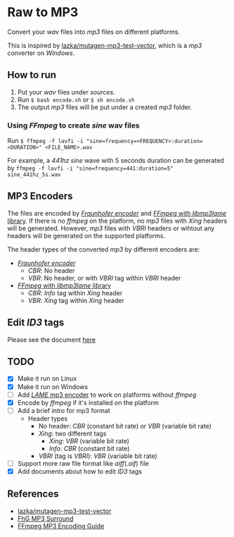 # Raw to MP3

Convert your *wav* files into *mp3* files on different platforms.

This is inspired by [lazka/mutagen-mp3-test-vector][lazka],
which is a *mp3* converter on *Windows*.

## How to run

1. Put your *wav* files under *sources*.
2. Run `$ bash encode.sh` or `$ sh encode.sh`
3. The output *mp3* files will be put under a created *mp3* folder.

### Using *FFmpeg* to create _sine_ wav files
Run `$ ffmpeg -f lavfi -i "sine=frequency=<FREQUENCY>:duration=<DURATION>" <FILE_NAME>.wav`

For example, a *441hz sine* wave with 5 seconds duration can be generated by `ffmpeg -f lavfi -i "sine=frequency=441:duration=5" sine_441hz_5s.wav`

## MP3 Encoders
The files are encoded by [*Fraunhofer encoder*][fhg] and [*FFmpeg* with *libmp3lame* library][ffmpeg-libmp3lame]. If there is no *ffmpeg* on the platform, no *mp3* files with *Xing* headers will be generated. However, *mp3* files with *VBRI* headers or wihtout any headers will be generated on the supported platforms.

The header types of the converted *mp3* by different encoders are:
- [*Fraunhofer encoder*][fhg]
    - *CBR*: No header
    - *VBR*: No header, or with *VBRI* tag within *VBRI* header
- [*FFmpeg* with *libmp3lame* library][ffmpeg-libmp3lame]
    - *CBR*: *Info* tag within *Xing* header
    - *VBR*: *Xing* tag within *Xing* header

## Edit _ID3_ tags
Please see the document [here][id3tags]

## TODO
- [x] Make it run on Linux
- [x] Make it run on Windows
- [ ] Add [*LAME* mp3 encoder][lame] to work on platforms without *ffmpeg*
- [x] Encode by *ffmpeg* if it's installed on the platform
- [ ] Add a brief intro for mp3 format
    - Header types
        - No header: *CBR* (constant bit rate) or *VBR* (variable bit rate)
        - *Xing*: two different tags
            - *Xing*: *VBR* (variable bit rate)
            - *Info*: *CBR* (constant bit rate)
        - *VBRI* (tag is *VBRI*): *VBR* (variable bit rate)
- [ ] Support more raw file format like *aiff*(*.aif*) file
- [x] Add documents about how to edit _ID3_ tags

## References
- [lazka/mutagen-mp3-test-vector][lazka]
- [FhG MP3 Surround][fhg]
- [FFmpeg MP3 Encoding Guide][ffmpeg-libmp3lame]

[lazka]: https://github.com/lazka/mutagen-mp3-test-vector "lazka/mutagen-mp3-test-vector"
[fhg]: http://www.rarewares.org/rrw/fhgmp3s.php "FhG MP3 Surround"
[lame]: http://lame.sourceforge.net/ "LAME MP3 Encoder"
[ffmpeg]: https://www.ffmpeg.org/ "FFmpeg"
[ffmpeg-libmp3lame]: https://trac.ffmpeg.org/wiki/Encode/MP3 "FFmpeg MP3 Encoding Guide"

[id3tags]: documents/id3tags.md "ID3 Tags"
